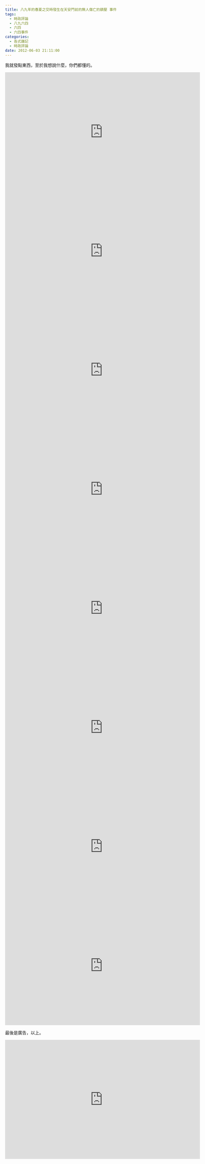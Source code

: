 ```yaml
---
title: 八九年的春夏之交時發生在天安門前的無人傷亡的鎮壓 事件
tags:
  - 時政評論
  - 八九六四
  - 六四
  - 六四事件
categories:
  - 各式雜記
  - 時政評論
date: 2012-06-03 21:11:00
---
```


我就發點東西，至於我想說什麼，你們都懂的。
<div class="video-container"><iframe class='youtube-player' type='text/html' width='640' height='390' src='https://www.youtube.com/embed/zZwzbjfqQjI?version=3&#038;rel=1&#038;fs=1&#038;autohide=2&#038;showsearch=0&#038;showinfo=1&#038;iv_load_policy=1&#038;wmode=transparent' allowfullscreen='true' style='border:0;'></iframe></div>

<div class="video-container"><iframe class='youtube-player' type='text/html' width='640' height='390' src='https://www.youtube.com/embed/otTbOxLesg0?version=3&#038;rel=1&#038;fs=1&#038;autohide=2&#038;showsearch=0&#038;showinfo=1&#038;iv_load_policy=1&#038;wmode=transparent' allowfullscreen='true' style='border:0;'></iframe></div>
<div class="video-container"><iframe class='youtube-player' type='text/html' width='640' height='390' src='https://www.youtube.com/embed/ZSia0NcWdVE?version=3&#038;rel=1&#038;fs=1&#038;autohide=2&#038;showsearch=0&#038;showinfo=1&#038;iv_load_policy=1&#038;wmode=transparent' allowfullscreen='true' style='border:0;'></iframe></div>
<div class="video-container"><iframe class='youtube-player' type='text/html' width='640' height='390' src='https://www.youtube.com/embed/TpcAGboJxGI?version=3&#038;rel=1&#038;fs=1&#038;autohide=2&#038;showsearch=0&#038;showinfo=1&#038;iv_load_policy=1&#038;wmode=transparent' allowfullscreen='true' style='border:0;'></iframe></div>
<div class="video-container"><iframe class='youtube-player' type='text/html' width='640' height='390' src='https://www.youtube.com/embed/pO4VCyXguSU?version=3&#038;rel=1&#038;fs=1&#038;autohide=2&#038;showsearch=0&#038;showinfo=1&#038;iv_load_policy=1&#038;wmode=transparent' allowfullscreen='true' style='border:0;'></iframe></div>
<div class="video-container"><iframe class='youtube-player' type='text/html' width='640' height='390' src='https://www.youtube.com/embed/G5S8rHa6IIA?version=3&#038;rel=1&#038;fs=1&#038;autohide=2&#038;showsearch=0&#038;showinfo=1&#038;iv_load_policy=1&#038;wmode=transparent' allowfullscreen='true' style='border:0;'></iframe></div>
<div class="video-container"><iframe class='youtube-player' type='text/html' width='640' height='390' src='https://www.youtube.com/embed/c2w8qZpORig?version=3&#038;rel=1&#038;fs=1&#038;autohide=2&#038;showsearch=0&#038;showinfo=1&#038;iv_load_policy=1&#038;wmode=transparent' allowfullscreen='true' style='border:0;'></iframe></div>
<div class="video-container"><iframe class='youtube-player' type='text/html' width='640' height='390' src='https://www.youtube.com/embed/5GyryRRL-NY?version=3&#038;rel=1&#038;fs=1&#038;autohide=2&#038;showsearch=0&#038;showinfo=1&#038;iv_load_policy=1&#038;wmode=transparent' allowfullscreen='true' style='border:0;'></iframe></div>

最後是廣告，以上。
<div class="video-container"><iframe class='youtube-player' type='text/html' width='640' height='390' src='https://www.youtube.com/embed/RVZnBme4rS0?version=3&#038;rel=1&#038;fs=1&#038;autohide=2&#038;showsearch=0&#038;showinfo=1&#038;iv_load_policy=1&#038;wmode=transparent' allowfullscreen='true' style='border:0;'></iframe></div>
